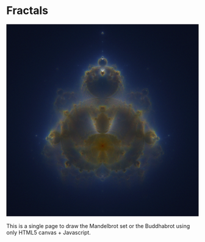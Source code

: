 # Fractals

![Image description](samples/buddhabrot.png)

This is a single page to draw the Mandelbrot set or the Buddhabrot using only HTML5 canvas + Javascript.
